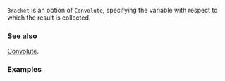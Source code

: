 `Bracket` is an option of `Convolute`, specifying the variable with respect to which the result is collected.

### See also

[Convolute](Convolute).

### Examples